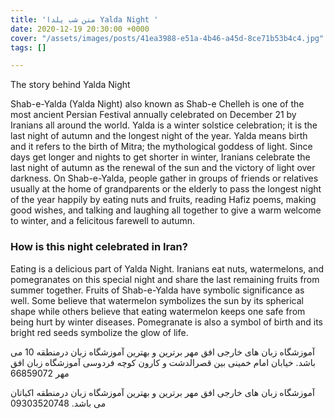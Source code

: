 ```yaml
---
title: 'متن شب یلدا Yalda Night '
date: 2020-12-19 20:30:00 +0000
cover: "/assets/images/posts/41ea3988-e51a-4b46-a45d-8ce71b53b4c4.jpg"
tags: []

---
```

The story behind Yalda Night

Shab-e-Yalda (Yalda Night) also known as Shab-e Chelleh is one of the most ancient Persian Festival annually celebrated on December 21 by Iranians all around the world. Yalda is a winter solstice celebration; it is the last night of autumn and the longest night of the year. Yalda means birth and it refers to the birth of Mitra; the mythological goddess of light. Since days get longer and nights to get shorter in winter, Iranians celebrate the last night of autumn as the renewal of the sun and the victory of light over darkness. On Shab-e-Yalda, people gather in groups of friends or relatives usually at the home of grandparents or the elderly to pass the longest night of the year happily by eating nuts and fruits, reading Hafiz poems, making good wishes, and talking and laughing all together to give a warm welcome to winter, and a felicitous farewell to autumn.

### How is this night celebrated in Iran?

Eating is a delicious part of Yalda Night. Iranians eat nuts, watermelons, and pomegranates on this special night and share the last remaining fruits from summer together. Fruits of Shab-e-Yalda have symbolic significance as well. Some believe that watermelon symbolizes the sun by its spherical shape while others believe that eating watermelon keeps one safe from being hurt by winter diseases. Pomegranate is also a symbol of birth and its bright red seeds symbolize the glow of life.

آموزشگاه زبان های خارجی افق مهر برترین و بهترین آموزشگاه زبان درمنطقه 10 می باشد. خیابان امام خمینی بین قصرالدشت و کارون کوچه فردوسی آموزشگاه زبان افق مهر 66859072

آموزشگاه زبان های خارجی افق مهر برترین و بهترین آموزشگاه زبان درمنطقه اکباتان می باشد. 09303520748